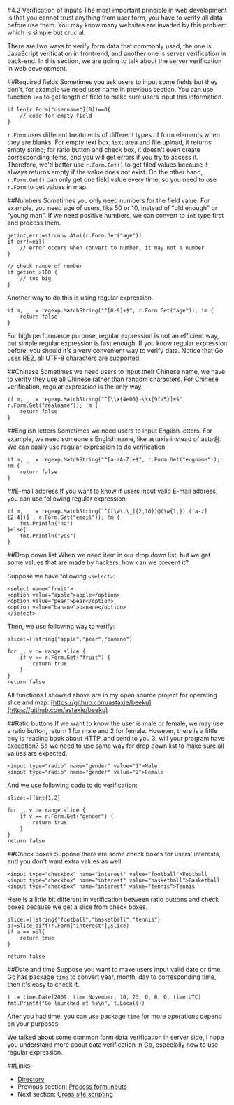 #4.2 Verification of inputs
The most important principle in web development is that you cannot trust anything from user form, you have to verify all data before use them. You may know many websites are invaded by this problem which is simple but crucial.

There are two ways to verify form data that commonly used, the one is JavaScript verification in front-end, and another one is server verification in back-end. In this section, we are going to talk about the server verification in web development.

##Required fields
Sometimes you ask users to input some fields but they don't, for example we need user name in previous section. You can use function `len` to get length of field to make sure users input this information.

	if len(r.Form["username"][0])==0{
    	// code for empty field
	}

`r.Form` uses different treatments of different types of form elements when they are blanks. For empty text box, text area and file upload, it returns empty string; for ratio button and check box, it doesn't even create corresponding items, and you will get errors if you try to access it. Therefore, we'd better use `r.Form.Get()` to get filed values because it always returns empty if the value does not exist. On the other hand, `r.Form.Get()` can only get one field value every time, so you need to use `r.Form` to get values in map.

##Numbers
Sometimes you only need numbers for the field value. For example, you need age of users, like 50 or 10, instead of "old enough" or "young man". If we need positive numbers, we can convert to `int` type first and process them.

	getint,err:=strconv.Atoi(r.Form.Get("age"))
	if err!=nil{
    	// error occurs when convert to number, it may not a number
	}

	// check range of number
	if getint >100 {
    	// too big
	}

Another way to do this is using regular expression.

	if m, _ := regexp.MatchString("^[0-9]+$", r.Form.Get("age")); !m {
    	return false
	}
	
For high performance purpose, regular expression is not an efficient way, but simple regular expression is fast enough. If you know regular expression before, you should it's a very convenient way to verify data. Notice that Go uses [RE2](http://code.google.com/p/re2/wiki/Syntax), all UTF-8 characters are supported.

##Chinese
Sometimes we need users to input their Chinese name, we have to verify they use all Chinese rather than random characters. For Chinese verification, regular expression is the only way.

	if m, _ := regexp.MatchString("^[\\x{4e00}-\\x{9fa5}]+$", r.Form.Get("realname")); !m {
    	return false
	}

##English letters
Sometimes we need users to input English letters. For example, we need someone's English name, like astaxie instead of asta谢. We can easily use regular expression to do verification.

	if m, _ := regexp.MatchString("^[a-zA-Z]+$", r.Form.Get("engname")); !m {
    	return false
	}

##E-mail address
If you want to know if users input valid E-mail address, you can use following regular expression:

	if m, _ := regexp.MatchString(`^([\w\.\_]{2,10})@(\w{1,}).([a-z]{2,4})$`, r.Form.Get("email")); !m {
    	fmt.Println("no")
	}else{
    	fmt.Println("yes")
	}

##Drop down list
When we need item in our drop down list, but we get some values that are made by hackers, how can we prevent it? 

Suppose we have following `<select>`:

	<select name="fruit">
	<option value="apple">apple</option>
	<option value="pear">pear</option>
	<option value="banane">banane</option>
	</select>

Then, we use following way to verify:

	slice:=[]string{"apple","pear","banane"}

	for _, v := range slice {
    	if v == r.Form.Get("fruit") {
        	return true
    	}
	}
	return false

All functions I showed above are in my open source project for operating slice and map: [https://github.com/astaxie/beeku](https://github.com/astaxie/beeku)

##Ratio buttons
If we want to know the user is male or female, we may use a ratio button, return 1 for male and 2 for female. However, there is a little boy is reading book about HTTP, and send to you 3, will your program have exception? So we need to use same way for drop down list to make sure all values are expected.

	<input type="radio" name="gender" value="1">Male
	<input type="radio" name="gender" value="2">Female

And we use following code to do verification:

	slice:=[]int{1,2}

	for _, v := range slice {
    	if v == r.Form.Get("gender") {
        	return true
    	}
	}
	return false

##Check boxes
Suppose there are some check boxes for users' interests, and you don't want extra values as well.

	<input type="checkbox" name="interest" value="football">Football
	<input type="checkbox" name="interest" value="basketball">Basketball
	<input type="checkbox" name="interest" value="tennis">Tennis

Here is a little bit different in verification between ratio buttons and check boxes because we get a slice from check boxes.

	slice:=[]string{"football","basketball","tennis"}
	a:=Slice_diff(r.Form["interest"],slice)
	if a == nil{
    	return true
	}

	return false 

##Date and time
Suppose you want to make users input valid date or time. Go has package `time` to convert year, month, day to corresponding time, then it's easy to check it.

	t := time.Date(2009, time.November, 10, 23, 0, 0, 0, time.UTC)
	fmt.Printf("Go launched at %s\n", t.Local())

After you had time, you can use package `time` for more operations depend on your purposes.

We talked about some common form data verification in server side, I hope you understand more about data verification in Go, especially how to use regular expression.

##Links
- [Directory](preface.md)
- Previous section: [Process form inputs](04.1.md)
- Next section: [Cross site scripting](04.3.md)